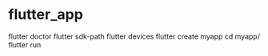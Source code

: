 # flutter_app
flutter doctor
flutter sdk-path
flutter devices
flutter create myapp
cd myapp/
flutter run
